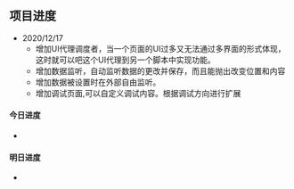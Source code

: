 ## 项目进度

- 2020/12/17
  - 增加UI代理调度者，当一个页面的UI过多又无法通过多界面的形式体现，这时就可以吧这个UI代理到另一个脚本中实现功能。
  - 增加数据监听，自动监听数据的更改并保存，而且能抛出改变位置和内容
  - 增加数据被设置时在外部自由监听。
  - 增加调试页面,可以自定义调试内容。根据调试方向进行扩展

#### 今日进度
- 
#### 明日进度
- 
    